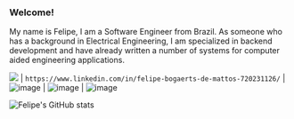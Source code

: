 ### Welcome!

My name is Felipe, I am a Software Engineer from Brazil. As someone who has a background in Electrical Engineering, I am specialized in backend development and have already written a number of systems for computer aided engineering applications.

<img src="https://img.shields.io/badge/LinkedIn-0077B5?style=for-the-badge&logo=linkedin&logoColor=white" /> | `https://www.linkedin.com/in/felipe-bogaerts-de-mattos-720231126/`
 | ![image]({BadgeURLHere}) | ![image]({BadgeURLHere}) | ![image]({BadgeURLHere})

![Felipe's GitHub stats](https://github-readme-stats.vercel.app/api?username=felipebogaertsm&hide=contribs,prs&count_private=true)

<!--
**felipebogaertsm/felipebogaertsm** is a ✨ _special_ ✨ repository because its `README.md` (this file) appears on your GitHub profile.

Here are some ideas to get you started:

- 🔭 I’m currently working on ...
- 🌱 I’m currently learning ...
- 👯 I’m looking to collaborate on ...
- 🤔 I’m looking for help with ...
- 💬 Ask me about ...
- 📫 How to reach me: ...
- 😄 Pronouns: ...
- ⚡ Fun fact: ...
-->
